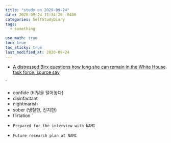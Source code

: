 ```yaml
---
title: "study on 2020-09-24"
date: 2020-09-24 11:34:28 -0400
categories: SelfStudyDiary
tags:
  - something

use_math: true
toc: true
toc_sticky: true
last_modified_at: 2020-09-24
---
```





* [A distressed Birx questions how long she can remain in the White House task force, source say](https://edition.cnn.com/2020/09/23/politics/deborah-birx-white-house-task-force/index.html)

`
- confide (비밀을 털어놓다)
- disinfactant 
- nightmarish 
- sober (냉철한, 진지한) 
- flirtation 
`

* `Prepared for the interview with NAMI` 

* `Future research plan at NAMI`
